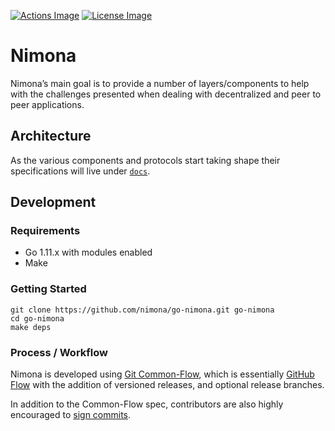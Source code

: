 [![Actions Image]](https://github.com/nimona/go-nimona/actions)
[![License Image]](https://github.com/nimona/go-nimona/blob/master/LICENSE)

# Nimona

Nimona’s main goal is to provide a number of layers/components to help with the challenges presented when dealing with decentralized and peer to peer applications.

## Architecture

As the various components and protocols start taking shape their specifications will live under [`docs`](./docs).

## Development

### Requirements

- Go 1.11.x with modules enabled
- Make

### Getting Started

```
git clone https://github.com/nimona/go-nimona.git go-nimona
cd go-nimona
make deps
```

### Process / Workflow

Nimona is developed using [Git Common-Flow](https://commonflow.org/), which is
essentially [GitHub Flow](http://scottchacon.com/2011/08/31/github-flow.html)
with the addition of versioned releases, and optional release branches.

In addition to the Common-Flow spec, contributors are also highly encouraged to
[sign commits](https://git-scm.com/book/en/v2/Git-Tools-Signing-Your-Work).


<!-- Links -->

[Go environment]: https://golang.org/doc/install

<!-- Badge images -->

[Actions Image]: https://github.com/nimona/go-nimona/workflows/CI/badge.svg?style=flat
[License Image]: https://img.shields.io/github/license/nimona/go-nimona.svg?style=flat

